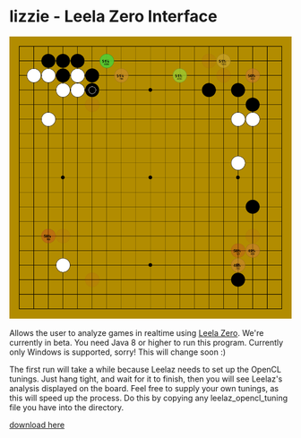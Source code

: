 # lizzie - Leela Zero Interface
![screenshot](/screenshot.png?raw=true)

Allows the user to analyze games in realtime using [Leela Zero](www.github.com/gcp/leela-zero). We're currently in beta. You need Java 8 or higher to run this program. Currently only Windows is supported, sorry! This will change soon :)

The first run will take a while because Leelaz needs to set up the OpenCL tunings. Just hang tight, and wait for it to finish, then you will see Leelaz's analysis displayed on the board. Feel free to supply your own tunings, as this will speed up the process. Do this by copying any leelaz_opencl_tuning file you have into the directory.

[download here](https://github.com/CamWagner/lizzie/releases/tag/0.1)
